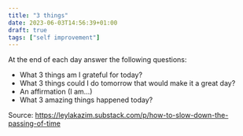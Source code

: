 ```yaml
---
title: "3 things"
date: 2023-06-03T14:56:39+01:00
draft: true
tags: ["self improvement"]
---
```


At the end of each day answer the following questions:
- What 3 things am I grateful for today?
- What 3 things could I do tomorrow that would make it a great day?
- An affirmation (I am…)
- What 3 amazing things happened today?

Source: https://leylakazim.substack.com/p/how-to-slow-down-the-passing-of-time
